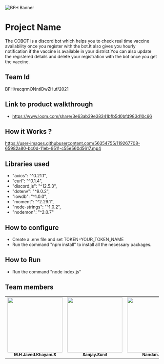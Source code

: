 ![BFH Banner](https://trello-attachments.s3.amazonaws.com/542e9c6316504d5797afbfb9/542e9c6316504d5797afbfc1/39dee8d993841943b5723510ce663233/Frame_19.png)
# Project Name
The COBOT is a discord bot which helps you to check real time vaccine availability once you register with the bot.It also gives you hourly notification if the vaccine is available in your district.You can also update the registered details and delete your registration with the bot once you get the vaccine.
## Team Id
BFH/recqrmONntlDwZHuf/2021
## Link to product walkthrough
* https://www.loom.com/share/3e63ab39e38341bfb5d0bfd983d10c66
## How it Works ?

https://user-images.githubusercontent.com/56354755/119267708-65982a80-bc0d-11eb-9511-c55e560d5617.mp4


## Libraries used
*    "axios": "^0.21.1",
*    "curl": "^0.1.4",
*    "discord.js": "^12.5.3",
*    "dotenv": "^9.0.2",
*    "lowdb": "^1.0.0",
*    "moment": "^2.29.1",
*    "node-strings": "^1.0.2",
*    "nodemon": "^2.0.7"
## How to configure
* Create a .env file and set TOKEN=YOUR_TOKEN_NAME
* Run the command "npm install" to install all the necessary packages.
## How to Run
* Run the command "node index.js"
## Team members
<!-- ALL-CONTRIBUTORS-LIST:START - Do not remove or modify this section -->
<!-- prettier-ignore-start -->
<!-- markdownlint-disable -->
<table>
  <tr>
    <td align="center"><a href="https://github.com/javedhamdan107"><img src="https://avatars.githubusercontent.com/u/56354755?v=400" width="180px;" alt=""/><br /><sub><b>M H Javed Khayam S</b></sub></a><br />
    <td align="center"><a href="https://github.com/sanjaysunil34"><img src="https://avatars.githubusercontent.com/u/56962781?v=400" width="180px;" alt=""/><br /><sub><b>Sanjay Sunil</b></sub></a><br />
      <td align="center"><a href="https://github.com/nknandan"><img src="https://avatars.githubusercontent.com/u/56962754?v=4" width="180px;" alt=""/><br /><sub><b>Nandan N.K.</b></sub></a><br />
